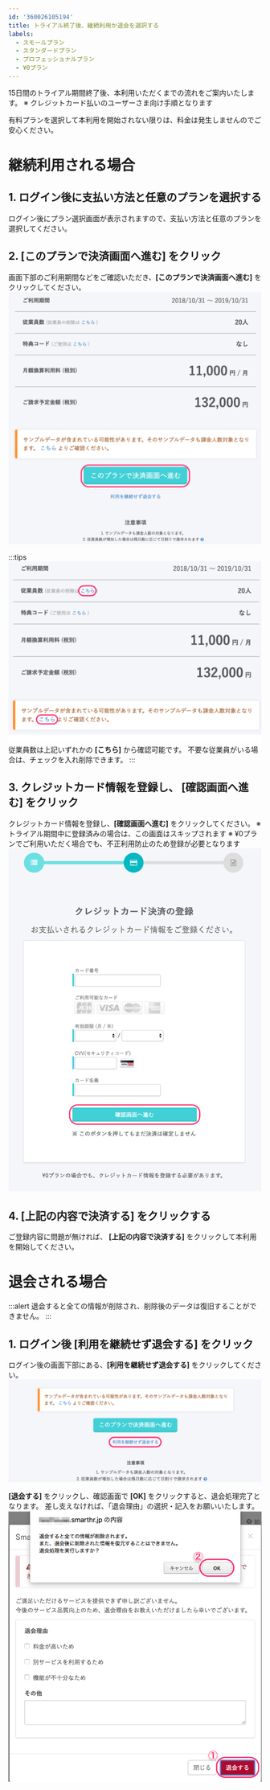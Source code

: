 ```yaml
---
id: '360026105194'
title: トライアル終了後、継続利用か退会を選択する
labels:
  - スモールプラン
  - スタンダードプラン
  - プロフェッショナルプラン
  - ¥0プラン
---
```

15日間のトライアル期間終了後、本利用いただくまでの流れをご案内いたします。
※ クレジットカード払いのユーザーさま向け手順となります

有料プランを選択して本利用を開始されない限りは、料金は発生しませんのでご安心ください。

# 継続利用される場合

## 1\. ログイン後に支払い方法と任意のプランを選択する

ログイン後にプラン選択画面が表示されますので、支払い方法と任意のプランを選択してください。

## 2\. \[このプランで決済画面へ進む\] をクリック

画面下部のご利用期間などをご確認いただき、**\[このプランで決済画面へ進む\]** をクリックしてください。
![このプランで決済画面へ進む](./7099_02.png)

:::tips
![従業員削除](./7099_07.png)
従業員数は上記いずれかの **\[こちら\]** から確認可能です。
不要な従業員がいる場合は、チェックを入れ削除できます。
:::

## 3\. クレジットカード情報を登録し、 \[確認画面へ進む\] をクリック

クレジットカード情報を登録し、**\[確認画面へ進む\]** をクリックしてください。
※ トライアル期間中に登録済みの場合は、この画面はスキップされます
※ ¥0プランでご利用いただく場合でも、不正利用防止のため登録が必要となります
![クレカ登録画面](./7099_03.png)

## 4\. \[上記の内容で決済する\] をクリックする

ご登録内容に問題が無ければ、 **\[上記の内容で決済する\]** をクリックして本利用を開始してください。

# 退会される場合

:::alert
退会すると全ての情報が削除され、削除後のデータは復旧することができません。
:::

## 1\. ログイン後 \[利用を継続せず退会する\] をクリック

ログイン後の画面下部にある、**\[利用を継続せず退会する\]** をクリックしてください。
![利用継続せず退会](./7099_05.png)

**\[退会する\]** をクリックし、確認画面で **\[OK\]** をクリックすると、退会処理完了となります。
差し支えなければ、「退会理由」の選択・記入をお願いいたします。
![退会理由](./7099_06.png)
